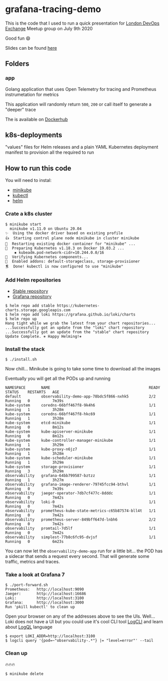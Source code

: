 # grafana-tracing-demo

This is the code that I used to run a quick presentation for [London DevOps Exchange](https://www.meetup.com/DevOps-Exchange-London/events/271450322/) Meetup group on July 9th 2020

Good fun :smile:

Slides can be found [here](https://docs.google.com/presentation/d/1R9DWCmyc9TPBa6PQhOTFNPMl61gFQAnjZFQrkpug0y8/edit?usp=sharing)

## Folders

### app

Golang application that uses Open Telemetry for tracing and Prometheus instrumetation for metrics

This application will randomly return `500`, `200` or call itself to generate a "deeper" trace

The is available on [Dockerhub](https://hub.docker.com/repository/docker/carlosjgp/observability-demo-app)

## k8s-deployments

"values" files for Helm releases and a plain YAML Kubernetes deployment manifest
to provision all the required to run

## How to run this code

You will need to instal:
- [minikube](https://kubernetes.io/docs/tasks/tools/install-minikube/)
- [kubectl](https://kubernetes.io/docs/tasks/tools/install-kubectl/)
- [helm](https://helm.sh/docs/intro/install/)

### Crate a k8s cluster

```shell
$ minikube start
  minikube v1.11.0 on Ubuntu 20.04
✨  Using the docker driver based on existing profile
👍  Starting control plane node minikube in cluster minikube
🔄  Restarting existing docker container for "minikube" ...
🐳  Preparing Kubernetes v1.18.3 on Docker 19.03.2 ...
    ▪ kubeadm.pod-network-cidr=10.244.0.0/16
🔎  Verifying Kubernetes components...
🌟  Enabled addons: default-storageclass, storage-provisioner
🏄  Done! kubectl is now configured to use "minikube"
```

### Add Helm repositories

- [Stable repository](https://github.com/helm/charts#how-do-i-enable-the-stable-repository-for-helm-3)
- [Grafana repository](https://github.com/grafana/loki/tree/master/production/helm#loki-helm-chart)

```shell
$ helm repo add stable https://kubernetes-charts.storage.googleapis.com
$ helm repo add loki https://grafana.github.io/loki/charts
$ helm repo up
Hang tight while we grab the latest from your chart repositories...
...Successfully got an update from the "loki" chart repository
...Successfully got an update from the "stable" chart repository
Update Complete. ⎈ Happy Helming!⎈ 
```

### Install the stack

```shell
$ ./install.sh
```

Now chill... Minikube is going to take some time to download all the images

Eventually you will get all the PODs up and running
```shell
NAMESPACE       NAME                                            READY   STATUS    RESTARTS   AGE
default         observability-demo-app-78bdc5f866-nxhk5         2/2     Running   0          7m39s
kube-system     coredns-66bff467f8-9k4h6                        1/1     Running   1          3h28m
kube-system     coredns-66bff467f8-hkc69                        1/1     Running   1          3h28m
kube-system     etcd-minikube                                   1/1     Running   0          8m12s
kube-system     kube-apiserver-minikube                         1/1     Running   0          8m12s
kube-system     kube-controller-manager-minikube                1/1     Running   1          3h29m
kube-system     kube-proxy-n6jz7                                1/1     Running   1          3h28m
kube-system     kube-scheduler-minikube                         1/1     Running   1          3h29m
kube-system     storage-provisioner                             1/1     Running   3          3h29m
observability   grafana-64bb799587-bztzz                        1/1     Running   1          3h27m
observability   grafana-image-renderer-79745fcc94-bthvl         1/1     Running   0          7m39s
observability   jaeger-operator-7db7cf477c-8dddc                1/1     Running   0          7m42s
observability   loki-0                                          1/1     Running   0          7m42s
observability   prometheus-kube-state-metrics-c65b87574-bll4t   1/1     Running   0          7m42s
observability   prometheus-server-849bff647d-lnbh6              2/2     Running   0          7m42s
observability   promtail-7d5lf                                  1/1     Running   0          7m42s
observability   simplest-77b8c6fc95-dvjsf                       1/1     Running   0          6m23s
```

You can now let the `observability-demo-app` run for a little bit...
the POD has a sidecar that sends a request every second.
That will generate some traffic, metrics and traces.

### Take a look at Grafana 7

```shell
$ ./port-forward.sh 
Prometheus:   http://localhost:9090
Jaeger:       http://localhost:16686
Loki:         http://localhost:3100
Grafana:      http://localhost:3000
Run 'pkill kubectl' to clean up
```

Open your browser on any of the addresses above to see the UIs.
Well... Loki does not have a UI but you could use it's cool CLI tool
[LogCLI](https://github.com/grafana/loki/blob/master/docs/getting-started/logcli.md) and learn about [LogQL](https://github.com/grafana/loki/blob/master/docs/logql.md) language

```shell
$ export LOKI_ADDR=http://localhost:3100
$ logcli query '{pod=~"observability-.*"} |= "level=error"' --tail
```

### Clean up

:fire::fire::fire:

```shell
$ minikube delete
```